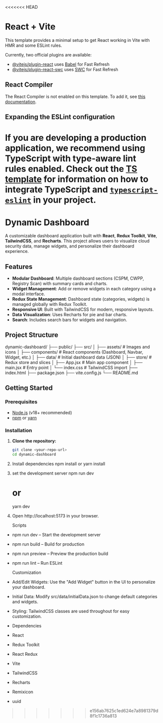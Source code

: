 <<<<<<< HEAD
# React + Vite

This template provides a minimal setup to get React working in Vite with HMR and some ESLint rules.

Currently, two official plugins are available:

- [@vitejs/plugin-react](https://github.com/vitejs/vite-plugin-react/blob/main/packages/plugin-react) uses [Babel](https://babeljs.io/) for Fast Refresh
- [@vitejs/plugin-react-swc](https://github.com/vitejs/vite-plugin-react/blob/main/packages/plugin-react-swc) uses [SWC](https://swc.rs/) for Fast Refresh

## React Compiler

The React Compiler is not enabled on this template. To add it, see [this documentation](https://react.dev/learn/react-compiler/installation).

## Expanding the ESLint configuration

If you are developing a production application, we recommend using TypeScript with type-aware lint rules enabled. Check out the [TS template](https://github.com/vitejs/vite/tree/main/packages/create-vite/template-react-ts) for information on how to integrate TypeScript and [`typescript-eslint`](https://typescript-eslint.io) in your project.
=======
# Dynamic Dashboard

A customizable dashboard application built with **React**, **Redux Toolkit**, **Vite**, **TailwindCSS**, and **Recharts**. This project allows users to visualize cloud security data, manage widgets, and personalize their dashboard experience.

## Features

- **Modular Dashboard**: Multiple dashboard sections (CSPM, CWPP, Registry Scan) with summary cards and charts.
- **Widget Management**: Add or remove widgets in each category using a modal interface.
- **Redux State Management**: Dashboard state (categories, widgets) is managed globally with Redux Toolkit.
- **Responsive UI**: Built with TailwindCSS for modern, responsive layouts.
- **Data Visualization**: Uses Recharts for pie and bar charts.
- **Search**: Includes search bars for widgets and navigation.

## Project Structure
dynamic-dashboard/ ├── public/ ├── src/ │ ├── assets/ # Images and icons │ ├── components/ # React components (Dashboard, Navbar, Widget, etc.) │ ├── data/ # Initial dashboard data (JSON) │ ├── store/ # Redux store and slices │ ├── App.jsx # Main app component │ ├── main.jsx # Entry point │ └── index.css # TailwindCSS import ├── index.html ├── package.json ├── vite.config.js └── README.md


## Getting Started

### Prerequisites

- [Node.js](https://nodejs.org/) (v18+ recommended)
- [npm](https://www.npmjs.com/) or [yarn](https://yarnpkg.com/)

### Installation

1. **Clone the repository:**
   ```sh
   git clone <your-repo-url>
   cd dynamic-dashboard

2. Install dependencies
   npm install
   or
   yarn install

3. set the development server
   npm run dev
   # or
   yarn dev

4. Open http://localhost:5173 in your browser.

   Scripts
- npm run dev – Start the development server
- npm run build – Build for production
- npm run preview – Preview the production build
- npm run lint – Run ESLint

  Customization
- Add/Edit Widgets: Use the "Add Widget" button in the UI to personalize your dashboard.
- Initial Data: Modify src/data/initialData.json to change default categories and widgets.
- Styling: TailwindCSS classes are used throughout for easy customization.
- Dependencies
- React
- Redux Toolkit
- React Redux
- Vite
- TailwindCSS
- Recharts
- Remixicon
- uuid
>>>>>>> e156ab7625c1ed624e7a8981379d8f1c1736a813
